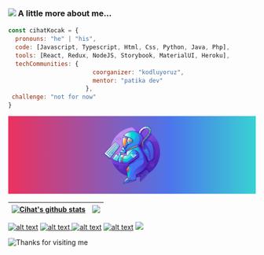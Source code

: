 ### <img src="https://media.giphy.com/media/l0Iych4GHWMRxci2I/giphy.gif" width="50"> A little more about me...  

```javascript
const cihatKocak = {
  pronouns: "he" | "his",
  code: [Javascript, Typescript, Html, Css, Python, Java, Php],
  tools: [React, Redux, NodeJS, Storybook, MaterialUI, Heroku],
  techCommunities: {
                        coorganizer: "kodluyoruz",
                        mentor: "patika dev"
                      },
 challenge: "not for now"
}
```

![Screen Shot](imgs/SpaceMan.png)


| <a href="https://github.com/CihatKOCAK/github-readme-stats"><img align="center" src="https://github-readme-stats.vercel.app/api?username=CihatKOCAK&show_icons=true&include_all_commits=true&theme=synthwave&hide_border=true" alt="Cihat's github stats" /></a> | <a href="https://github.com/CihatKOCAK/github-readme-stats"><img align="center" src="https://github-readme-stats.vercel.app/api/top-langs/?username=CihatKOCAK&layout=compact&theme=synthwave&hide_border=true" /></a> |
| ------------- | ------------- |
<a href="https://www.linkedin.com/in/cihat-kocakk/"> ![alt text](https://img.shields.io/badge/-LinkedIn-0e76a8?style=plastic&logo=linkedIn)</a>  <a href="https://twitter.com/davsanavi">![alt text](https://img.shields.io/badge/-Twitter-1DA1F2?style=plastic&logo=Twitter) </a>  <a href="https://www.instagram.com/cihatkocakk/">![alt text](https://img.shields.io/badge/-Instagram-833AB4?style=plastic&logo=Instagram)</a> <a href="https://www.hackerrank.com/pcihatkocakk/">![alt text](https://img.shields.io/badge/-hackerrank-0e76a8?style=plastic&logo=hackerrank)</a>
![](https://komarev.com/ghpvc/?username=cihatKOCAK&&color=blueviolet&label=PROFILE+VIEWS)

<img height="120" alt="Thanks for visiting me" width="100%" src="bb.svg" />
<br />

<!--
**CihatKOCAK/CihatKOCAK** is a ✨ _special_ ✨ repository because its `README.md` (this file) appears on your GitHub profile.

Here are some ideas to get you started:

- 🔭 I’m currently working on ...
- 🌱 I’m currently learning ...
- 👯 I’m looking to collaborate on ...
- 🤔 I’m looking for help with ...
- 💬 Ask me about ...
- 📫 How to reach me: ...
- 😄 Pronouns: ...
- ⚡ Fun fact: ...
-->
